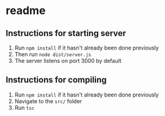 # readme

## Instructions for starting server

1. Run `npm install` if it hasn't already been done previously
2. Then run `node dist/server.js`
3. The server listens on port 3000 by default

## Instructions for compiling

1. Run `npm install` if it hasn't already been done previously
2. Navigate to the `src/` folder
3. Run `tsc`
